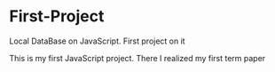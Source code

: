 # First-Project
Local DataBase on JavaScript. First project on it

This is my first JavaScript project. There I realized my first term paper
